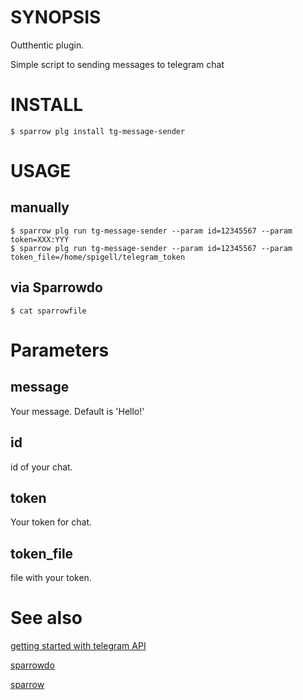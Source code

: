 # SYNOPSIS

Outthentic plugin.

Simple script to sending messages to telegram chat

# INSTALL

    $ sparrow plg install tg-message-sender

# USAGE

## manually

    $ sparrow plg run tg-message-sender --param id=12345567 --param token=XXX:YYY
    $ sparrow plg run tg-message-sender --param id=12345567 --param token_file=/home/spigell/telegram_token 

## via Sparrowdo

    $ cat sparrowfile

# Parameters

## message
Your message. Default is 'Hello!'

## id
id of your chat.

## token
Your token for chat.

## token_file
file with your token.

# See also

[getting started with telegram API](https://core.telegram.org/#getting-started)

[sparrowdo](https://github.com/melezhik/sparrowdo)

[sparrow](https://github.com/melezhik/sparrow)

